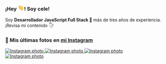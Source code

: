 <h3>¡Hey <img src="https://raw.githubusercontent.com/ABSphreak/ABSphreak/master/gifs/Hi.gif" width="20px" decondig="async">! Soy cele!</h3>

<p>Soy <strong>Desarrollador JavaScript Full Stack 🚀</strong> más de tres años de experiencia.<br />¡Revisa mi contenido 👇!</p>

### 📸 Mis últimas fotos en [mi Instagram](https://instagram.com/cele)


<a href='https://instagram.com/p/C1UpuSGLQiG' target='_blank'>
  <img width='20%' src='https://instagram.flhr13-1.fna.fbcdn.net/v/t51.29350-15/412513918_1325803934584302_4400498733289087214_n.jpg?stp=dst-jpg_e15&_nc_ht=instagram.flhr13-1.fna.fbcdn.net&_nc_cat=106&_nc_ohc=sJuKd6u8vYIAX8M9-TD&edm=APU89FABAAAA&ccb=7-5&oh=00_AfAHYPXdvXqNSr7vLC5ou3YhdEamPX1ewm4myhFYOXt-8w&oe=6609FADD&_nc_sid=bc0c2c' alt='Instagram photo' />
</a>
<a href='https://instagram.com/p/CzMY3lzxgmx' target='_blank'>
  <img width='20%' src='https://instagram.flhr13-1.fna.fbcdn.net/v/t51.29350-15/398916226_819142863293745_2426123683154743297_n.webp?stp=dst-jpg_e35&_nc_ht=instagram.flhr13-1.fna.fbcdn.net&_nc_cat=109&_nc_ohc=rPJvMVWMAbsAX_DOTZP&edm=APU89FABAAAA&ccb=7-5&oh=00_AfC18mNtMT6U1sPDW-jHrc_hTvSa9aSub58m6c6F3SZF4g&oe=6609894C&_nc_sid=bc0c2c' alt='Instagram photo' />
</a>
<a href='https://instagram.com/p/CygbQv4uqxM' target='_blank'>
  <img width='20%' src='https://instagram.flhr13-1.fna.fbcdn.net/v/t51.29350-15/391525959_236593062741789_5868561716480810596_n.webp?stp=dst-jpg_e35&_nc_ht=instagram.flhr13-1.fna.fbcdn.net&_nc_cat=109&_nc_ohc=KZWajyOuduAAX-wOGgm&edm=APU89FABAAAA&ccb=7-5&oh=00_AfCzJurKDZ11ZhVZ0wDrlkRfbZuLG39iHwRE4VhNrohVAQ&oe=66098F88&_nc_sid=bc0c2c' alt='Instagram photo' />
</a>
<a href='https://instagram.com/p/CxTmOF6vN8M' target='_blank'>
  <img width='20%' src='https://instagram.flhr13-1.fna.fbcdn.net/v/t51.29350-15/378565944_323878180141713_8920720304536029091_n.jpg?stp=dst-jpg_e15&_nc_ht=instagram.flhr13-1.fna.fbcdn.net&_nc_cat=109&_nc_ohc=TXBTDyauxz4AX9yIeqt&edm=APU89FABAAAA&ccb=7-5&oh=00_AfB3SRIbD11oyw5vUYAqAznhbEzlVxs7-9ZK7A7YQhhQ4g&oe=6609C192&_nc_sid=bc0c2c' alt='Instagram photo' />
</a>
